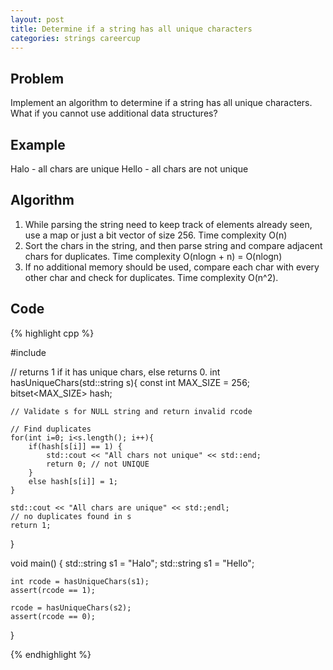 ```yaml
---
layout: post
title: Determine if a string has all unique characters
categories: strings careercup
---
```


## Problem
Implement an algorithm to determine if a string has all unique characters. What if you cannot use additional data structures?

## Example
Halo - all chars are unique
Hello - all chars are not unique

## Algorithm
1. While parsing the string need to keep track of elements already seen, use a map or just a bit vector of size 256. Time complexity O(n)
2. Sort the chars in the string, and then parse string and compare adjacent chars for duplicates. Time complexity O(nlogn + n) = O(nlogn)
3. If no additional memory should be used, compare each char with every other char and check for duplicates. Time complexity O(n^2).

## Code
{% highlight cpp %}

#include <bitset>
	
// returns 1 if it has unique chars, else returns 0.
int hasUniqueChars(std::string s){
	const int MAX_SIZE = 256;
	bitset<MAX_SIZE> hash;
	
	// Validate s for NULL string and return invalid rcode
	
	// Find duplicates
	for(int i=0; i<s.length(); i++){
		if(hash[s[i]] == 1) {
			std::cout << "All chars not unique" << std::end;
			return 0; // not UNIQUE
		}
		else hash[s[i]] = 1;
	}
	
	std::cout << "All chars are unique" << std:;endl;
	// no duplicates found in s
	return 1;
}

void main() {
	std::string s1 = "Halo";
	std::string s1 = "Hello";
	
	int rcode = hasUniqueChars(s1);
	assert(rcode == 1);
	
	rcode = hasUniqueChars(s2);
	assert(rcode == 0);
}

{% endhighlight %}